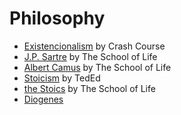 # Philosophy

* [Existencionalism](https://youtu.be/YaDvRdLMkHs?t=3m3s) by Crash Course
* [J.P. Sartre](https://www.youtube.com/watch?v=3bQsZxDQgzU) by The School of Life
* [Albert Camus](https://www.youtube.com/watch?v=jQOfbObFOCw) by The School of Life
* [Stoicism](https://www.youtube.com/watch?v=R9OCA6UFE-0a) by TedEd
* [the Stoics](https://www.youtube.com/watch?v=yu7n0XzqtfA) by The School of Life
* [Diogenes](https://www.youtube.com/watch?v=u5fNCyqo7NI)
